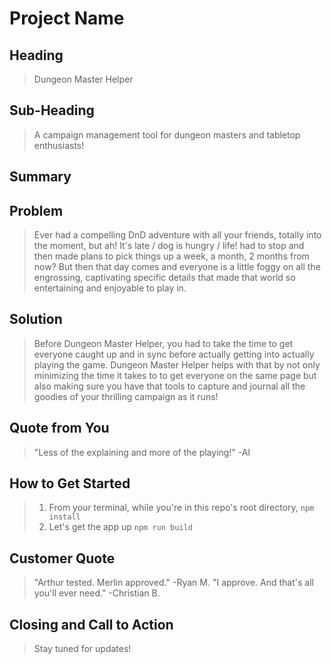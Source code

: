 # Project Name #

<!-- 
> This material was originally posted [here](http://www.quora.com/What-is-Amazons-approach-to-product-development-and-product-management). It is reproduced here for posterities sake.

There is an approach called "working backwards" that is widely used at Amazon. They work backwards from the customer, rather than starting with an idea for a product and trying to bolt customers onto it. While working backwards can be applied to any specific product decision, using this approach is especially important when developing new products or features.

For new initiatives a product manager typically starts by writing an internal press release announcing the finished product. The target audience for the press release is the new/updated product's customers, which can be retail customers or internal users of a tool or technology. Internal press releases are centered around the customer problem, how current solutions (internal or external) fail, and how the new product will blow away existing solutions.

If the benefits listed don't sound very interesting or exciting to customers, then perhaps they're not (and shouldn't be built). Instead, the product manager should keep iterating on the press release until they've come up with benefits that actually sound like benefits. Iterating on a press release is a lot less expensive than iterating on the product itself (and quicker!).

If the press release is more than a page and a half, it is probably too long. Keep it simple. 3-4 sentences for most paragraphs. Cut out the fat. Don't make it into a spec. You can accompany the press release with a FAQ that answers all of the other business or execution questions so the press release can stay focused on what the customer gets. My rule of thumb is that if the press release is hard to write, then the product is probably going to suck. Keep working at it until the outline for each paragraph flows. 

Oh, and I also like to write press-releases in what I call "Oprah-speak" for mainstream consumer products. Imagine you're sitting on Oprah's couch and have just explained the product to her, and then you listen as she explains it to her audience. That's "Oprah-speak", not "Geek-speak".

Once the project moves into development, the press release can be used as a touchstone; a guiding light. The product team can ask themselves, "Are we building what is in the press release?" If they find they're spending time building things that aren't in the press release (overbuilding), they need to ask themselves why. This keeps product development focused on achieving the customer benefits and not building extraneous stuff that takes longer to build, takes resources to maintain, and doesn't provide real customer benefit (at least not enough to warrant inclusion in the press release).
 -->
 
## Heading ##
  > Dungeon Master Helper

## Sub-Heading ##
  > A campaign management tool for dungeon masters and tabletop enthusiasts! 

## Summary ##
  > 

## Problem ##
  > Ever had a compelling DnD adventure with all your friends, totally into the moment, but ah! It's late / dog is hungry / life! had to stop and then made plans to pick things up a week, a month, 2 months from now? But then that day comes and everyone is a little foggy on all the engrossing, captivating specific details that made that world so entertaining and enjoyable to play in. 

## Solution ##
  > Before Dungeon Master Helper, you had to take the time to get everyone caught up and in sync before actually getting into actually playing the game. Dungeon Master Helper helps with that by not only minimizing the time it takes to to get everyone on the same page but also making sure you have that tools to capture and journal all the goodies of your thrilling campaign as it runs!

## Quote from You ##
  > "Less of the explaining and more of the playing!" -Al

## How to Get Started ##
  > 1. From your terminal, while you're in this repo's root directory,
  ```npm install```
  > 2. Let's get the app up
  ```npm run build```

## Customer Quote ##
  > "Arthur tested. Merlin approved." -Ryan M.
  > "I approve. And that's all you'll ever need." -Christian B.

## Closing and Call to Action ##
  > Stay tuned for updates!